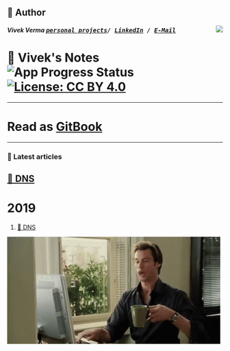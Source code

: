 ## 📝 Author
[<img src="https://avatars3.githubusercontent.com/u/7460661?v=4" align="right" height="100">](http://vixir.github.io)

##### Vivek Verma <kbd>[personal projects](https://vixir.github.io/)/ [LinkedIn](https://www.linkedin.com/in/vixir) / [E-Mail](mailto:vivek.verma@outlook.in)</kbd>


# 📓 Vivek's Notes  ![App Progress Status](https://img.shields.io/badge/Writing%20Status-In%20Progress-0520b7.svg?style=plastic) [![License: CC BY 4.0](https://img.shields.io/badge/License-CC%20BY%204.0-red.svg?colorB=91001a)](http://creativecommons.org/licenses/by/4.0/)

___
# Read as [GitBook](https://vixir.gitbook.io/gitinit/)
___

### 📰 Latest articles
[📝 DNS ](./2019/articles/DNS_CDN_and_LoadBalancing.md)
---

# 2019

1. [📝 DNS ](./2019/articles/DNS_CDN_and_LoadBalancing.md)

![gif](./2019/assets/writing.gif)

<!-- Written by Vivek Verma (vivk274@gmail.com) .....copied from Daniel Deutsch-->
